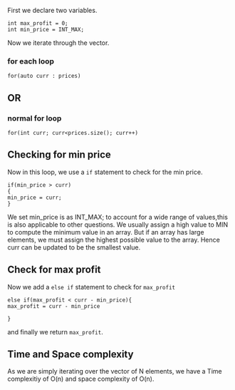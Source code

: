 
First we declare two variables.  

```
int max_profit = 0;
int min_price = INT_MAX;

```

Now we iterate through the vector. 

### for each loop

```
for(auto curr : prices)

```

## OR

### normal for loop

```
for(int curr; curr<prices.size(); curr++)

```

## Checking for min price

Now in this loop, we use a `if` statement to check for the min price.

```
if(min_price > curr)
{
min_price = curr;
}

```
We set min_price is as INT_MAX; to account for a wide range of values,this is also applicable to other questions. We usually assign a high value to MIN to compute the minimum value in an array. But if an array has large elements, we must assign the highest possible value to the array. Hence curr can be updated to be the smallest value.


## Check for max profit

Now we add a `else if` statement to check for `max_profit`

```
else if(max_profit < curr - min_price){
max_profit = curr - min_price

}
```
and finally we return `max_profit`.


## Time and Space complexity

As we are simply iterating over the vector of N elements, we have a Time complexitiy of O(n) and space complexity of O(n).
